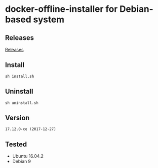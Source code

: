 # docker-offline-installer for Debian-based system

## Releases

[Releases](https://github.com/wyp0596/docker-installer/releases)

## Install

`sh install.sh`

## Uninstall

`sh uninstall.sh`

## Version

`17.12.0-ce (2017-12-27)`

## Tested

* Ubuntu 16.04.2
* Debian 9